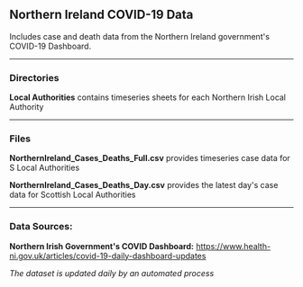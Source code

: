 ## Northern Ireland COVID-19 Data

Includes case and death data from the Northern Ireland government's COVID-19 Dashboard.


------

### Directories

**Local Authorities** contains timeseries sheets for each Northern Irish Local Authority


------


### Files

**NorthernIreland_Cases_Deaths_Full.csv** provides timeseries case data for S Local Authorities

**NorthernIreland_Cases_Deaths_Day.csv** provides the latest day's case data for Scottish Local Authorities


------


### Data Sources:

**Northern Irish Government's COVID Dashboard:** https://www.health-ni.gov.uk/articles/covid-19-daily-dashboard-updates



_The dataset is updated daily by an automated process_